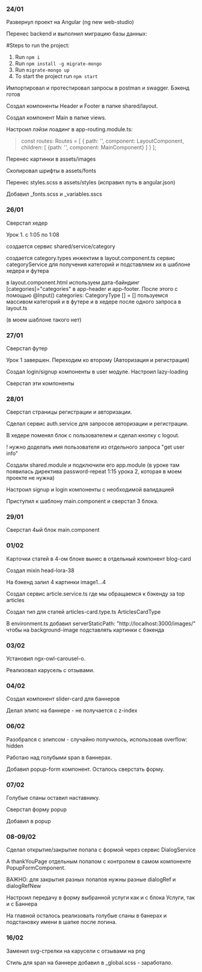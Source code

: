 ### 24/01
Развернул проект на Angular (ng new web-studio)

Перенес backend и выполнил миграцию базы данных:

#Steps to run the project:
1. Run `npm i`
2. Run `npm install -g migrate-mongo`
3. Run `migrate-mongo up`
4. To start the project run `npm start`

Импортировал и протестировал запросы в postman и swagger. Бэкенд готов

Создал компоненты Header и Footer в папке shared/layout.

Создал компонент Main в папке views.

Настроил лэйзи лоадинг в app-routing.module.ts:

>const routes: Routes = [
>{
>path: '',
>component: LayoutComponent,
>children: [
>{path: '', component: MainComponent}
>]
>}
>];

Перенес картинки в assets/images

Скопировал шрифты в assets/fonts

Перенес styles.scss в assets/styles (исправил путь в angular.json)

Добавил _fonts.scss и _variables.sscs



### 26/01
Сверстал хедер


Урок 1. с 1:05 по 1:08

создается сервис shared/service/category

создается category.types
инжектим в layout.component.ts сервис categoryService для получения категорий и подставляем их в шаблоне хедера и футера

в layout.component.html используем дата-байндинг [categories]="categories" в app-header и app-footer. 
После этого с помощью @Input() categories: CategoryType [] = [] пользуемся массивом категорий и в футере и в хедере после одного запроса в layout.ts

(в моем шаблоне такого нет)

### 27/01
Сверстал футер

Урок 1 завершен. Переходим ко второму (Авторизация и регистрация)

Создал login/signup компоненты в user модуле. Настроил lazy-loading 

Сверстал эти компоненты


### 28/01
Сверстал страницы регистрации и авторизации.

Сделал сервис auth.service для запросов авторизации и регистрации.

В хедере поменял блок с пользователем и сделал кнопку с logout.

! нужно доделать имя пользователя из отдельного запроса "get user info"

Создали shared.module и подключили его app.module
(в уроке там появилась директива password-repeat 1:15 урока 2, которая в моем проекте не нужна)

Настроил signup и login компоненты с необходимой валидацией

Приступил к шаблону main.component и сверстал 3 блока.

### 29/01
Сверстал 4ый блок main.component

### 01/02

Карточки статей в 4-ом блоке вынес в отдельный компонент blog-card

Создал mixin head-lora-38

На бэкенд залил 4 картинки image1...4

Создал сервис article.service.ts где мы обращаемся к бэкенду за top articles

Создал тип для статей articles-card.type.ts ArticlesCardType

В environment.ts добавил   serverStaticPath: "http://localhost:3000/images/" чтобы на background-image подставлять картинки с бэкенда

### 03/02
Установил ngx-owl-carousel-o.

Реализовал карусель с отзывами.

### 04/02
Создал компонент slider-card для баннеров

Делал элипс на баннере - не получается с z-index

### 06/02
Разобрался с элипсом - случайно получилось, использовав overflow: hidden

Работаю над голубыми span в баннерах.

Добавил popup-form компонент. Осталось сверстать форму.


### 07/02
Голубые спаны оставил наставнику.

Сверстал форму popup

Добавил <mat-select> в popup

### 08-09/02
Сделал открытие/закрытие попапа с формой через сервис DialogService

А thankYouPage отдельным попапом с контролем в самом компоненте PopupFormComponent.

ВАЖНО: для закрытия разных попапов нужны разные dialogRef и dialogRefNew

Настроил передачу в форму выбранной услуги как и с блока Услуги, так и с Баннера

На главной осталось реализовать голубые спаны в банерах и подстановку имени в шапке после логина.


### 16/02
Заменил svg-стрелки на карусели с отзывами на png

Стиль для span на баннере добавил в _global.scss - заработало.

